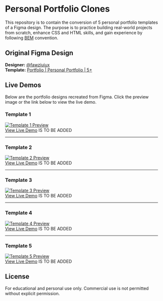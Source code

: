 # Personal Portfolio Clones

This repository is to contain the conversion of 5 personal portfolio templates of a Figma design. The purpose is to practice building real-world projects from scratch, enhance CSS and HTML skills, and gain experience by following [BEM](https://getbem.com/) convention.

## Original Figma Design

**Designer:** [@fawziuiux](https://www.figma.com/@fawziuiux)  
**Template:** [Portfolio | Personal Portfolio | 5+](https://www.figma.com/community/file/1364626512225196457)

## Live Demos

Below are the portfolio designs recreated from Figma. Click the preview image or the link below to view the live demo.

### Template 1

[![Template 1 Preview](./design-previews/design-1.png)](#template-1)  
[View Live Demo](#template-1) IS TO BE ADDED

---

### Template 2

[![Template 2 Preview](./design-previews/design-2.png)](#template-2)  
[View Live Demo](#template-2) IS TO BE ADDED

---

### Template 3

[![Template 3 Preview](./design-previews/design-3.png)](#template-3)  
[View Live Demo](#template-3) IS TO BE ADDED

---

### Template 4

[![Template 4 Preview](./design-previews/design-4.png)](#template-4)  
[View Live Demo](#template-4) IS TO BE ADDED

---

### Template 5

[![Template 5 Preview](./design-previews/design-5.png)](#template-5)  
[View Live Demo](#template-5) IS TO BE ADDED

## License

For educational and personal use only. Commercial use is not permitted without explicit permission.
